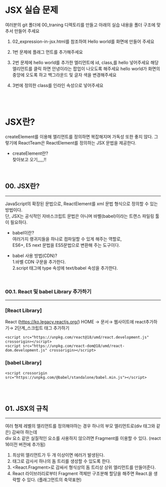 # JSX 실습 문제
<p>
 여러분의 git 폴더에 00_traning 디렉토리를 만들고
 아래의 실습 내용을 폴더 구조에 맞추서 만들어 주세요
</p>

1. 02_expression-in-jsx.html를 참조하여 Hello world를 화면에 만들어 주세요

2. 1번 문제에 플래그 먼트를 추가해주세요

3. 2번 문제에 hello world를 추가한 엘리먼트에 id, class,를 hello 넣어주세요
    해당 엘리먼트를 클릭 하면 안녕이라는 팝업이 나오도록 해주세요
    hello world가 화면의 중앙에 오도록 하고 백그라운드 및 글자 색을 변경해주세요

4. 3번에 정의한 class를 인라인 속성으로 넣어주세요 

<br><br>

# JSX란?
createElement를 이용해 엘리먼트를 정의하면 복잡해지며 가독성 또한 좋지 않다.
그렇기에 ReactTeam은 ReactElement를 정의하는 JSX 문법을 제공한다.

* createElement란? <br>
찾아보고 오기,,,,,!!

<br>

## 00. JSX란?
<hr>
JavaScript의 확장된 문법으로, ReactElement를 xml 문법 형식으로 정의할 수 있는 방법이다. <br>
단, JSX는 공식적인 자바스크립트 문법은 아니며 바벨(babel)이라는 트랜스 파일링 툴이 필요하다.

* babel이란? <br>
여러가지 랭귀지들을 하나로 컴파일할 수 있게 해주는 역할로,<br>
ES6+, E5 next 문법을 ES5문법으로 변환해 주는 도구이다.

* babel 사용 방법(CDN)? <br>
1.바벨 CDN 구문을 추가한다. <br>
2.script 태그에 type 속성에 text/babel 속성을 추가한다.

<br>

### 00.1. React 및 babel Library 추가하기
<hr>

### [React Library]
React (<https://ko.legacy.reactjs.org/>) HOME
→ 문서→ 웹사이트에 react추가하기→ 2단계_스크립트 태그 추가하기

    <script src="https://unpkg.com/react@18/umd/react.development.js" crossorigin></script>
    <script src="https://unpkg.com/react-dom@18/umd/react-dom.development.js" crossorigin></script>

### [babel Library]
    <script crossorigin src="https://unpkg.com/@babel/standalone/babel.min.js"></script>

<br><br>

## 01. JSX의 규칙
<hr>
여러 형제 레벨의 엘리먼트를 정의해야하는 경우 하나의 부모 엘리먼트로(div 태그와 같은) 감싸야 하는데 <br>
div 요소 같은 실질적인 요소를 사용하지 않으려면 Fragment를 이용할 수 있다. (react 16이전 버전에 추가됨)

1. 최상위 엘리먼트가 두 개 이상이면 에러가 발생된다.
2. <div> 태그로 감사서 하나의 돔 트리를 생성할 수 있도록 한다.
3. <React.Fragment>로 감싸서 형식상의 돔 트리상 상위 엘리먼트를 만들어준다.
4. React 라이브러리로부터 Fragment 객체만 구조분해 할당을 해주면 React.을 생략할 수 있다. (플래그먼트의 축약표현)

